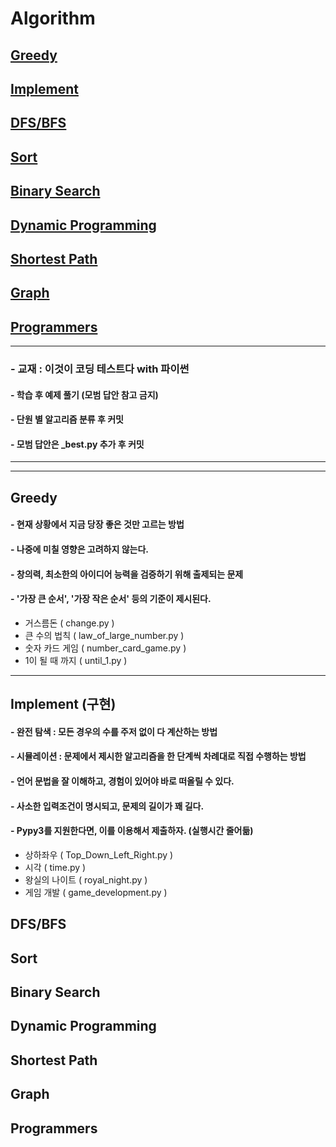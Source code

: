 # Algorithm

## [Greedy](#greedy)
## [Implement](#implement)
## [DFS/BFS](#dfs/bfs)
## [Sort](#sort)
## [Binary Search](#binary-search)
## [Dynamic Programming](#dynamic-programming)
## [Shortest Path](#shortest-path)
## [Graph](#graph)
## [Programmers](#programmers)

---

### - 교재 : 이것이 코딩 테스트다 with 파이썬 
#### - 학습 후 예제 풀기 (모범 답안 참고 금지)
#### - 단원 별 알고리즘 분류 후 커밋
#### - 모범 답안은 _best.py 추가 후 커밋

---

***
## Greedy
#### - 현재 상황에서 지금 당장 좋은 것만 고르는 방법
#### - 나중에 미칠 영향은 고려하지 않는다.
#### - 창의력, 최소한의 아이디어 능력을 검증하기 위해 출제되는 문제
#### - '가장 큰 순서', '가장 작은 순서' 등의 기준이 제시된다.
- 거스름돈 ( change.py )
- 큰 수의 법칙 ( law_of_large_number.py )
- 숫자 카드 게임 ( number_card_game.py )
- 1이 될 때 까지 ( until_1.py )

***
## Implement (구현)
#### - 완전 탐색 : 모든 경우의 수를 주저 없이 다 계산하는 방법
#### - 시뮬레이션 : 문제에서 제시한 알고리즘을 한 단계씩 차례대로 직접 수행하는 방법
#### - 언어 문법을 잘 이해하고, 경험이 있어야 바로 떠올릴 수 있다.
#### - 사소한 입력조건이 명시되고, 문제의 길이가 꽤 길다.
#### - Pypy3를 지원한다면, 이를 이용해서 제출하자. (실행시간 줄어듦)
- 상하좌우 ( Top_Down_Left_Right.py )
- 시각 ( time.py )
- 왕실의 나이트 ( royal_night.py )
- 게임 개발 ( game_development.py )

## DFS/BFS


## Sort

## Binary Search

## Dynamic Programming

## Shortest Path

## Graph

## Programmers